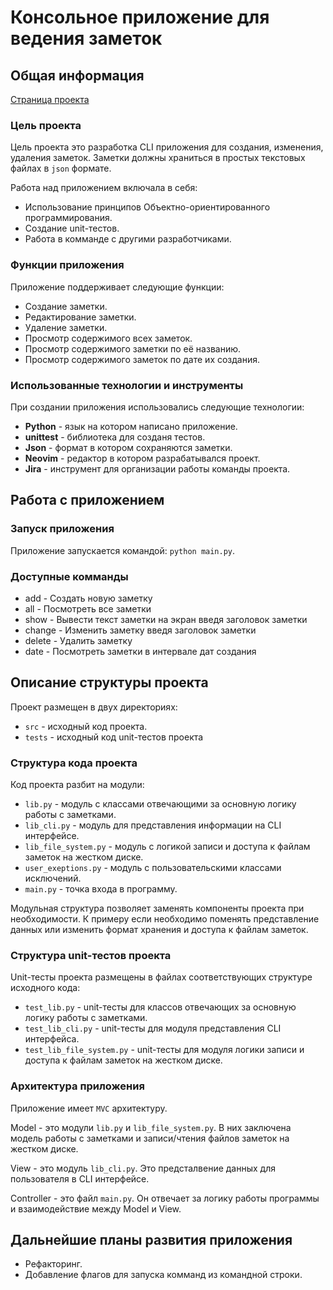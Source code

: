 # Консольное приложение для ведения заметок

## Общая информация

[Страница проекта](https://georgiykuzora.ru/post/console-note-app/)

### Цель проекта

Цель проекта это разработка CLI приложения для создания, изменения, удаления заметок. Заметки должны храниться в простых текстовых файлах в `json` формате.

Работа над приложением включала в себя:

- Использование принципов Объектно-ориентированного программирования.
- Создание unit-тестов.
- Работа в комманде с другими разработчиками.

### Функции приложения

Приложение поддерживает следующие функции:

- Создание заметки.
- Редактирование заметки.
- Удаление заметки.
- Просмотр содержимого всех заметок.
- Просмотр содержимого заметки по её названию.
- Просмотр содержимого заметок по дате их создания.

### Использованные технологии и инструменты

При создании приложения использовались следующие технологии:

- **Python** - язык на котором написано приложение.
- **unittest** - библиотека для созданя тестов.
- **Json** - формат в котором сохраняются заметки.
- **Neovim** - редактор в котором разрабатывался проект.
- **Jira** - инструмент для организации работы команды проекта.

## Работа с приложением

### Запуск приложения

Приложение запускается командой: `python main.py`.

### Доступные комманды

- add - Создать новую заметку
- all - Посмотреть все заметки
- show - Вывести текст заметки на экран введя заголовок заметки
- change - Изменить заметку введя заголовок заметки
- delete - Удалить заметку
- date - Посмотреть заметки в интервале дат создания

## Описание структуры проекта

Проект размещен в двух директориях:

- `src` - исходный код проекта.
- `tests` - исходный код unit-тестов проекта

### Структура кода проекта

Код проекта разбит на модули:

- `lib.py` - модуль с классами отвечающими за основную логику работы с заметками.
- `lib_cli.py` - модуль для представления информации на CLI интерфейсе.
- `lib_file_system.py` - модуль с логикой записи и доступа к файлам заметок на жестком диске.
- `user_exeptions.py` - модуль с пользовательскими классами исключений.
- `main.py` - точка входа в программу.

Модульная структура позволяет заменять компоненты проекта при необходимости. К примеру если необходимо поменять представление данных или изменить формат хранения и доступа к файлам заметок.

### Структура unit-тестов проекта

Unit-тесты проекта размещены в файлах соответствующих структуре исходного кода:

- `test_lib.py` - unit-тесты для классов отвечающих за основную логику работы с заметками.
- `test_lib_cli.py` - unit-тесты для модуля представления CLI интерфейса.
- `test_lib_file_system.py` - unit-тесты для модуля логики записи и доступа к файлам заметок на жестком диске.

### Архитектура приложения

Приложение имеет `MVC` архитектуру.

Model - это модули `lib.py` и `lib_file_system.py`. В них заключена модель работы с заметками и записи/чтения файлов заметок на жестком диске.

View - это модуль `lib_cli.py`. Это предсталвение данных для пользователя в CLI интерфейсе.

Controller - это файл `main.py`. Он отвечает за логику работы программы и взаимодействие между Model и View.

## Дальнейшие планы развития приложения

- Рефакторинг.
- Добавление флагов для запуска комманд из командной строки.
